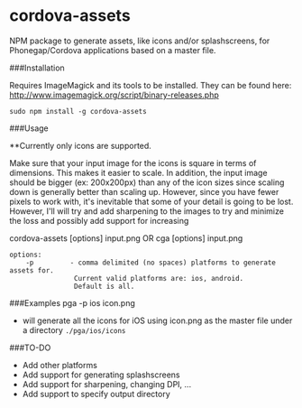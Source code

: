 cordova-assets
===============

NPM package to generate assets, like icons and/or splashscreens, for Phonegap/Cordova applications based on a master file.

###Installation

Requires ImageMagick and its tools to be installed. They can be found here:  <http://www.imagemagick.org/script/binary-releases.php>


`sudo npm install -g cordova-assets`


###Usage

**Currently only icons are supported.

Make sure that your input image for the icons is square in terms of dimensions. This makes it easier to scale.  In addition, the input image should be bigger (ex: 200x200px) than any of the icon sizes since scaling down is generally better than scaling up. However, since you have fewer pixels to work with, it's inevitable that some of your detail is going to be lost. However, I'll will try and add sharpening to the images to try and minimize the loss and possibly add support for increasing

cordova-assets [options] input.png
OR
cga [options] input.png

```
options:
    -p         - comma delimited (no spaces) platforms to generate assets for.
                Current valid platforms are: ios, android.
                Default is all.
```

###Examples
pga -p ios icon.png

- will generate all the icons for iOS using icon.png as the master file under a directory `./pga/ios/icons`


###TO-DO

- Add other platforms
- Add support for generating splashscreens
- Add support for sharpening, changing DPI, ...
- Add support to specify output directory